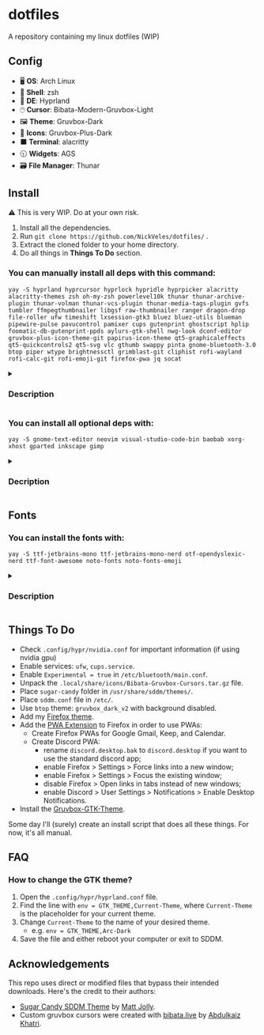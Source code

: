 # dotfiles
A repository containing my linux dotfiles (WIP)


## Config
- 🖥️ **OS**: Arch Linux
- 🐚 **Shell**: zsh
- 🎨 **DE**: Hyprland
- 🖱️ **Cursor**: Bibata-Modern-Gruvbox-Light
- 🖼️ **Theme**: Gruvbox-Dark
- 📁 **Icons**: Gruvbox-Plus-Dark
- ⬛ **Terminal**: alacritty
- 🕥 **Widgets**: AGS
- 🗃️ **File Manager**: Thunar


## Install

⚠ This is very WIP. Do at your own risk.

1. Install all the dependencies.
2. Run `git clone https://github.com/NickVeles/dotfiles/` .
3. Extract the cloned folder to your home directory.
4. Do all things in **Things To Do** section.

### You can manually install all deps with this command:
```
yay -S hyprland hyprcursor hyprlock hypridle hyprpicker alacritty alacritty-themes zsh oh-my-zsh powerlevel10k thunar thunar-archive-plugin thunar-volman thunar-vcs-plugin thunar-media-tags-plugin gvfs tumbler ffmpegthumbnailer libgsf raw-thumbnailer ranger dragon-drop file-roller ufw timeshift lxsession-gtk3 bluez bluez-utils blueman pipewire-pulse pavucontrol pamixer cups gutenprint ghostscript hplip foomatic-db-gutenprint-ppds aylurs-gtk-shell nwg-look dconf-editor gruvbox-plus-icon-theme-git papirus-icon-theme qt5-graphicaleffects qt5-quickcontrols2 qt5-svg vlc gthumb swappy pinta gnome-bluetooth-3.0 btop piper wtype brightnessctl grimblast-git cliphist rofi-wayland rofi-calc-git rofi-emoji-git firefox-pwa jq socat
```

<details>
  <summary><h3>Description</h3></summary>

  This software is required by the config.
  
  #### Window Management
  - `hyprland` - window manager
    - `hyprcursor` - cursor for Hyprland
    - `hyprlock` - lock screen for Hyprland
    - `hypridle` - idle state manager for Hyprland
    - `hyprpicker` - color picker for Hyprland
  
  #### Terminal & Shell
  - `alacritty` - terminal
    - `alacritty-themes` - terminal theme
  - `zsh` - shell
    - `oh-my-zsh` - zsh tool
    - `powerlevel10k` - zsh theme
  
  #### File Management
  - `thunar` - file explorer
    - `thunar-archive-plugin` - archive plugin for Thunar
    - `thunar-volman` - removable devices control plugin for Thunar
    - `thunar-vcs-plugin` - GIT actions plugin for Thunar
    - `thunar-media-tags-plugin` - detailed information about media files for Thunar
    - `gvfs` - sidebar addon for Thunar
    - `tumbler` - thumbnail generator for Thunar
      - `ffmpegthumbnailer` - video addon for Tumbler
      - `libgsf` - open document extension addon for Tumbler
      - `raw-thumbnailer` - raw file addon for Tumbler
  - `ranger` - backup file manager
    - `dragon-drop` - addon for ranger
  - `file-roller` - archive tool
  
  #### System Tools & Utilities
  - `ufw` - firewall
  - `timeshift` - system backup manager
  - `lxsession-gtk3` - authentication agent for polkit
  
  #### Networking & Bluetooth
  - `bluez` - bluetooth
  - `bluez-utils` - bluetooth
  - `blueman` - bluetooth GUI
  
  #### Audio Management
  - `pipewire-pulse` - for pavucontrol
  - `pavucontrol` - sound control
  - `pamixer` - terminal sound control
  
  #### Printing
  - `cups` - printing system
  - `gutenprint` - printing tool
  - `ghostscript` - printing dep
  - `hplip` - HP printer drivers (optional)
  - `foomatic-db-gutenprint-ppds` - drivers for printing
  
  #### GUI Customization & Themes
  - `gnome-bluetooth-3.0` - AGS dependency
  - `aylurs-gtk-shell` - widgets + bar / status bar and widgets (WIP)
  - `nwg-look` - gtk theme editor
  - `dconf-editor` - theme editor
  - `gruvbox-plus-icon-theme-git` - main icons
  - `papirus-icon-theme` - backup icons
  - `qt5-graphicaleffects` - sddm theme dep
  - `qt5-quickcontrols2` - sddm theme dep
  - `qt5-svg` - sddm theme dep
  
  #### Media & Graphics
  - `vlc` - media player
  - `gthumb` - image viewer/editor
  - `swappy` - draw on screenshots
  - `pinta` - paint-like image editor
  
  #### System Enhancements
  - `btop` - task manager
  - `piper` - mouse control / mouse config tool
  - `wtype` - keyboard simulator
  - `brightnessctl` - brightness control
  
  #### Screenshotting & Clipboarding
  - `grimblast-git` - screenshotting
  
  #### Launcher
  - `rofi-wayland` - launcher
    - `rofi-calc-git` - calc plugin for rofi
    - `rofi-emoji-git` - emoji plugin for rofi
    - `cliphist` - clipboard plugin for rofi
  
  #### Web
  - `firefox-pwa` - progressive web apps (used with the [PWA Addon](https://addons.mozilla.org/en-US/firefox/addon/pwas-for-firefox/))
  
  #### Miscellaneous
  - `jq` - jquery
  - `socat` - reading sockets
</details>

### You can install all optional deps with:
```
yay -S gnome-text-editor neovim visual-studio-code-bin baobab xorg-xhost gparted inkscape gimp
```

<details>
  <summary><h3>Decription</h3></summary>
  
  This software is not required anywhere in the config.

  - `gnome-text-editor` - simple text editor
  - `neovim` - in-terminal text editor
  - `visual-studio-code-bin` - main code editor
  - `baobab` - disk visualization
  - `xorg-xhost` - server access control (needed for gparted)
  - `gparted` - disk management
  - `inkscape` - SVG editor
  - `gimp` - raster graphics editor
</details>

## Fonts

### You can install the fonts with:
```
yay -S ttf-jetbrains-mono ttf-jetbrains-mono-nerd otf-opendyslexic-nerd ttf-font-awesome noto-fonts noto-fonts-emoji
```

<details>
  <summary><h3>Description</h3></summary>
  
  - `ttf-jetbrains-mono`
  - `ttf-jetbrains-mono-nerd`
  - `otf-opendyslexic-nerd` - [link](https://opendyslexic.org/)
  - `ttf-font-awesome`
  - `noto-fonts`
  - `noto-fonts-emoji`
</details>


## Things To Do
- Check `.config/hypr/nvidia.conf` for important information (if using nvidia gpu)
- Enable services: `ufw`, `cups.service`.
- Enable `Experimental = true` in `/etc/bluetooth/main.conf`.
- Unpack the `.local/share/icons/Bibata-Gruvbox-Cursors.tar.gz` file.
- Place `sugar-candy` folder in `/usr/share/sddm/themes/`.
- Place `sddm.conf` file in `/etc/`.
- Use `btop` theme: `gruvbox_dark_v2` with background disabled.
- Add my [Firefox theme](https://addons.mozilla.org/en-US/firefox/addon/gruvbox-dark-theme-shapes/).
- Add the [PWA Extension](https://unhook.app/) to Firefox in order to use PWAs:
  - Create Firefox PWAs for Google Gmail, Keep, and Calendar.
  - Create Discord PWA:
    - rename `discord.desktop.bak` to `discord.desktop` if you want to use the standard discord app;
    - enable Firefox > Settings > Force links into a new window;
    - enable Firefox > Settings > Focus the existing window;
    - disable Firefox > Open links in tabs instead of new windows;
    - enable Discord > User Settings > Notifications > Enable Desktop Notifications.
- Install the [Gruvbox-GTK-Theme](https://github.com/Fausto-Korpsvart/Gruvbox-GTK-Theme).

Some day I'll (surely) create an install script that does all these things. For now, it's all manual.


## FAQ

### How to change the GTK theme?
1. Open the `.config/hypr/hyprland.conf` file.
2. Find the line with `env = GTK_THEME,Current-Theme`, where `Current-Theme` is the placeholder for your current theme.
3. Change `Current-Theme` to the name of your desired theme.
    - e.g. `env = GTK_THEME,Arc-Dark`
4. Save the file and either reboot your computer or exit to SDDM.


## Acknowledgements
This repo uses direct or modified files that bypass their intended downloads. Here's the credit to their authors:
- [Sugar Candy SDDM Theme](https://github.com/Kangie/sddm-sugar-candy) by [Matt Jolly](https://github.com/Kangie/).
- Custom gruvbox cursors were created with [bibata.live](https://www.bibata.live/studio) by [Abdulkaiz Khatri](https://github.com/ful1e5).

